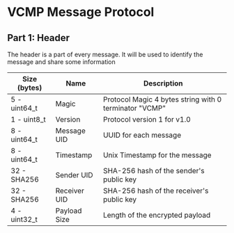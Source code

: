 # VCMP Message Protocol

## Part 1: Header
The header is a part of every message. It will be used to identify the message and share some information

| Size (bytes) | Name         | Description                                               |
|--------------|--------------|-----------------------------------------------------------|
| 5 - uint64_t | Magic        | Protocol Magic 4 bytes string with 0 terminator "VCMP"    |
| 1 - uint8_t  | Version      | Protocol version 1 for v1.0                               |
| 8 - uint64_t | Message UID  | UUID for each message                                     |
| 8 - uint64_t | Timestamp    | Unix Timestamp for the message                            |
| 32 - SHA256  | Sender UID   | SHA-256 hash of the sender's public key                   |
| 32 - SHA256  | Receiver UID | SHA-256 hash of the receiver's public key                 |
| 4 - uint32_t | Payload Size | Length of the encrypted payload                           |